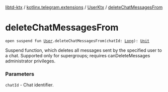 [libtd-ktx](../../index.md) / [kotlinx.telegram.extensions](../index.md) / [UserKtx](index.md) / [deleteChatMessagesFrom](./delete-chat-messages-from.md)

# deleteChatMessagesFrom

`open suspend fun `[`User`](https://tdlibx.github.io/td/docs/org/drinkless/td/libcore/telegram/TdApi/User.html)`.deleteChatMessagesFrom(chatId: `[`Long`](https://kotlinlang.org/api/latest/jvm/stdlib/kotlin/-long/index.html)`): `[`Unit`](https://kotlinlang.org/api/latest/jvm/stdlib/kotlin/-unit/index.html)

Suspend function, which deletes all messages sent by the specified user to a chat. Supported
only for supergroups; requires canDeleteMessages administrator privileges.

### Parameters

`chatId` - Chat identifier.